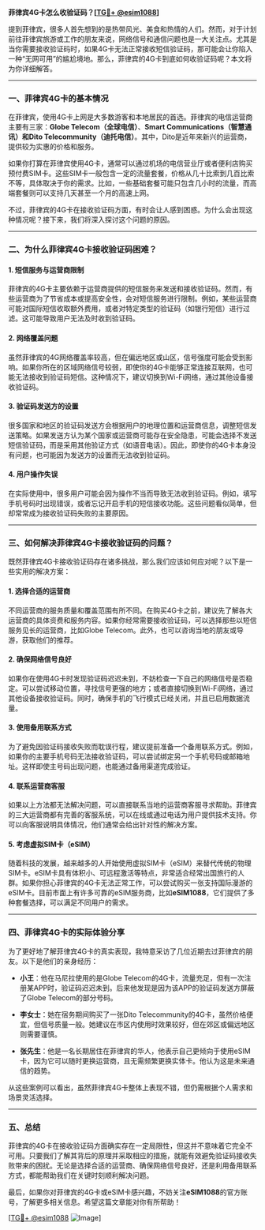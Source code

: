 **菲律宾4G卡怎么收验证码？[[TG💪+ @esim1088](https://t.me/s/esim1088)]**

提到菲律宾，很多人首先想到的是热带风光、美食和热情的人们。然而，对于计划前往菲律宾旅游或工作的朋友来说，网络信号和通信问题也是一大关注点。尤其是当你需要接收验证码时，如果4G卡无法正常接收短信验证码，那可能会让你陷入一种“无网可用”的尴尬境地。那么，菲律宾的4G卡到底如何收验证码呢？本文将为你详细解答。

---

### 一、菲律宾4G卡的基本情况

在菲律宾，使用4G卡上网是大多数游客和本地居民的首选。菲律宾的电信运营商主要有三家：**Globe Telecom（全球电信）**、**Smart Communications（智慧通讯）**和**Dito Telecommunity（迪托电信）**。其中，Dito是近年来新兴的运营商，提供较为实惠的价格和服务。

如果你打算在菲律宾使用4G卡，通常可以通过机场的电信营业厅或者便利店购买预付费SIM卡。这些SIM卡一般包含一定的流量套餐，价格从几十比索到几百比索不等，具体取决于你的需求。比如，一些基础套餐可能只包含几小时的流量，而高端套餐则可以支持几天甚至一个月的高速上网。

不过，菲律宾的4G卡在接收验证码方面，有时会让人感到困惑。为什么会出现这种情况呢？接下来，我们将深入探讨这个问题的原因。

---

### 二、为什么菲律宾4G卡接收验证码困难？

#### 1. **短信服务与运营商限制**
   菲律宾的4G卡主要依赖于运营商提供的短信服务来发送和接收验证码。然而，有些运营商为了节省成本或提高安全性，会对短信服务进行限制。例如，某些运营商可能对国际短信收取额外费用，或者对特定类型的验证码（如银行短信）进行过滤。这可能导致用户无法及时收到验证码。

#### 2. **网络覆盖问题**
   虽然菲律宾的4G网络覆盖率较高，但在偏远地区或山区，信号强度可能会受到影响。如果你所在的区域网络信号较弱，即使你的4G卡能够正常连接互联网，也可能无法接收到验证码短信。这种情况下，建议切换到Wi-Fi网络，通过其他设备接收验证码。

#### 3. **验证码发送方的设置**
   很多国家和地区的验证码发送方会根据用户的地理位置和运营商信息，调整短信发送策略。如果发送方认为某个国家或运营商可能存在安全隐患，可能会选择不发送短信验证码，而是采用其他验证方式（如语音电话）。因此，即使你的4G卡本身没有问题，也可能因为发送方的设置而无法收到验证码。

#### 4. **用户操作失误**
   在实际使用中，很多用户可能会因为操作不当而导致无法收到验证码。例如，填写手机号码时出现错误，或者忘记开启手机的短信接收功能。这些问题看似简单，但却常常成为接收验证码失败的主要原因。

---

### 三、如何解决菲律宾4G卡接收验证码的问题？

既然菲律宾4G卡接收验证码存在诸多挑战，那么我们应该如何应对呢？以下是一些实用的解决方案：

#### 1. **选择合适的运营商**
   不同运营商的服务质量和覆盖范围有所不同。在购买4G卡之前，建议先了解各大运营商的具体资费和服务内容。如果你经常需要接收验证码，可以选择那些以短信服务见长的运营商，比如Globe Telecom。此外，也可以咨询当地的朋友或导游，获取他们的推荐。

#### 2. **确保网络信号良好**
   如果你在使用4G卡时发现验证码迟迟未到，不妨检查一下自己的网络信号是否稳定。可以尝试移动位置，寻找信号更强的地方；或者直接切换到Wi-Fi网络，通过其他设备接收验证码。同时，确保手机的飞行模式已经关闭，并且已启用数据流量。

#### 3. **使用备用联系方式**
   为了避免因验证码接收失败而耽误行程，建议提前准备一个备用联系方式。例如，如果你的主要手机号码无法接收验证码，可以尝试绑定另一个手机号码或邮箱地址。这样即使主号码出现问题，也能通过备用渠道完成验证。

#### 4. **联系运营商客服**
   如果以上方法都无法解决问题，可以直接联系当地的运营商客服寻求帮助。菲律宾的三大运营商都有完善的客服系统，可以在线或通过电话为用户提供技术支持。你可以向客服说明具体情况，他们通常会给出针对性的解决方案。

#### 5. **考虑虚拟SIM卡（eSIM）**
   随着科技的发展，越来越多的人开始使用虚拟SIM卡（eSIM）来替代传统的物理SIM卡。eSIM卡具有体积小、可远程激活等特点，非常适合经常出国旅行的人群。如果你担心菲律宾的4G卡无法正常工作，可以尝试购买一张支持国际漫游的eSIM卡。目前市面上有许多可靠的eSIM服务商，比如**eSIM1088**，它们提供了多种套餐选择，可以满足不同用户的需求。

---

### 四、菲律宾4G卡的实际体验分享

为了更好地了解菲律宾4G卡的真实表现，我特意采访了几位近期去过菲律宾的朋友。以下是他们的亲身经历：

- **小王**：他在马尼拉使用的是Globe Telecom的4G卡，流量充足，但有一次注册某APP时，验证码迟迟未到。后来他发现是因为该APP的验证码发送方屏蔽了Globe Telecom的部分号码。
  
- **李女士**：她在宿务期间购买了一张Dito Telecommunity的4G卡，虽然价格便宜，但信号质量一般。她建议在市区内使用时效果较好，但在郊区或偏远地区则需要谨慎。

- **张先生**：他是一名长期居住在菲律宾的华人，他表示自己更倾向于使用eSIM卡，因为它可以随时更换运营商，且无需频繁更换实体卡。他认为这是未来通信的趋势。

从这些案例可以看出，虽然菲律宾4G卡整体上表现不错，但仍需根据个人需求和场景灵活选择。

---

### 五、总结

菲律宾的4G卡在接收验证码方面确实存在一定局限性，但这并不意味着它完全不可用。只要我们了解其背后的原理并采取相应的措施，就能有效避免验证码接收失败带来的困扰。无论是选择合适的运营商、确保网络信号良好，还是利用备用联系方式，都能帮助我们在关键时刻顺利解决问题。

最后，如果你对菲律宾的4G卡或eSIM卡感兴趣，不妨关注**eSIM1088**的官方账号，了解更多相关信息。希望这篇文章能对你有所帮助！

[[TG💪+ @esim1088](https://t.me/s/esim1088) ![Image](https://i.postimg.cc/4NQfJmqS/Snipaste-2025-05-13-00-14-12.png)]
